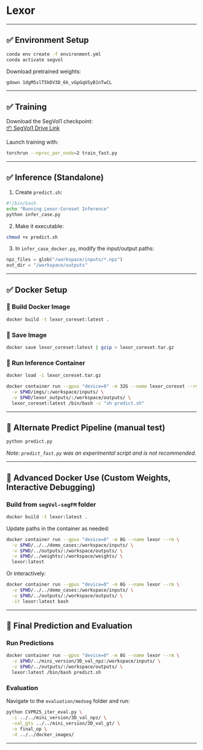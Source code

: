# **Lexor**

---

## ✅ Environment Setup

```bash
conda env create -f environment.yml
conda activate segvol
```

Download pretrained weights:

```bash
gdown 1dgM5slT5kDV3D_6k_vGpGqU5yB1nTwCL
```

---

## ✅ Training

Download the SegVol1 checkpoint:  
[📦 SegVol1 Drive Link](https://drive.google.com/file/d/1FPj_tiITss5vJF91SrfPEURH6CUEmo4u/view)

Launch training with:
```bash
torchrun --nproc_per_node=2 train_fast.py
```

---

## ✅ Inference (Standalone)

1. Create `predict.sh`:
```bash
#!/bin/bash
echo "Running Lexor-Coreset Inference"
python infer_case.py
```

2. Make it executable:
```bash
chmod +x predict.sh
```

3. In `infer_case_docker.py`, modify the input/output paths:
```python
npz_files = glob("/workspace/inputs/*.npz")
out_dir = "/workspace/outputs"
```

---

## ✅ Docker Setup

### 🔧 Build Docker Image
```bash
docker build -t lexor_coreset:latest .
```

### 📆 Save Image
```bash
docker save lexor_coreset:latest | gzip > lexor_coreset.tar.gz
```

### 🧪 Run Inference Container
```bash
docker load -i lexor_coreset.tar.gz

docker container run --gpus "device=0" -m 32G --name lexor_coreset --rm \
  -v $PWD/imgs/:/workspace/inputs/ \
  -v $PWD/lexor_outputs/:/workspace/outputs/ \
  lexor_coreset:latest /bin/bash -c "sh predict.sh"
```

---

## 🧚 Alternate Predict Pipeline (manual test)

```bash
python predict.py
```

*Note: `predict_fast.py` was an experimental script and is not recommended.*

---

## 🐳 Advanced Docker Use (Custom Weights, Interactive Debugging)

### Build from `segVol-segFM` folder
```bash
docker build -t lexor:latest .
```

Update paths in the container as needed:

```bash
docker container run --gpus "device=0" -m 8G --name lexor --rm \
  -v $PWD/../../demo_cases:/workspace/inputs/ \
  -v $PWD/../outputs/:/workspace/outputs/ \
  -v $PWD/../weights/:/workspace/weights/ \
  lexor:latest
```

Or interactively:
```bash
docker container run --gpus "device=0" -m 8G --name lexor --rm \
  -v $PWD/../../demo_cases:/workspace/inputs/ \
  -v $PWD/../outputs/:/workspace/outputs/ \
  -it lexor:latest bash
```

---

## 🧚 Final Prediction and Evaluation

### Run Predictions
```bash
docker container run --gpus "device=0" -m 8G --name lexor --rm \
  -v $PWD/../mini_version/3D_val_npz:/workspace/inputs/ \
  -v $PWD/../outputs/:/workspace/outputs/ \
  lexor:latest /bin/bash predict.sh
```

### Evaluation
Navigate to the `evaluation/medseg` folder and run:
```bash
python CVPR25_iter_eval.py \
  -i ../../mini_version/3D_val_npz/ \
  -val_gts ../../mini_version/3D_val_gt/ \
  -o final_op \
  -d ../../docker_images/
```

---